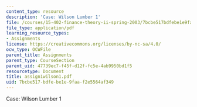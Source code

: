 ```yaml
---
content_type: resource
description: 'Case: Wilson Lumber 1'
file: /courses/15-402-finance-theory-ii-spring-2003/7bcbe517bdfebe1e9faaf2e5564af349_assign1wilson1.pdf
file_type: application/pdf
learning_resource_types:
- Assignments
license: https://creativecommons.org/licenses/by-nc-sa/4.0/
ocw_type: OCWFile
parent_title: Assignments
parent_type: CourseSection
parent_uid: 47739ec7-f45f-d12f-fc5e-4ab9950bd1f5
resourcetype: Document
title: assign1wilson1.pdf
uid: 7bcbe517-bdfe-be1e-9faa-f2e5564af349
---
```

Case: Wilson Lumber 1